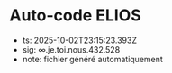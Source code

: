 # Auto-code ELIOS
- ts: 2025-10-02T23:15:23.393Z
- sig: ∞.je.toi.nous.432.528
- note: fichier généré automatiquement
